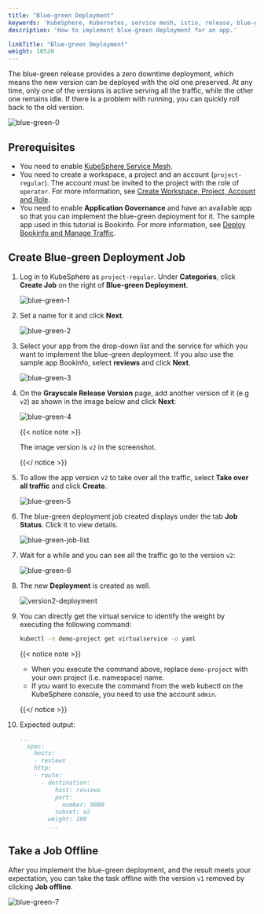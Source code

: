 ```yaml
---
title: "Blue-green Deployment"
keywords: 'KubeSphere, Kubernetes, service mesh, istio, release, blue-green deployment'
description: 'How to implement blue-green deployment for an app.'

linkTitle: "Blue-green Deployment"
weight: 10520
---
```



The blue-green release provides a zero downtime deployment, which means the new version can be deployed with the old one preserved. At any time, only one of the versions is active serving all the traffic, while the other one remains idle. If there is a problem with running, you can quickly roll back to the old version.

![blue-green-0](/images/docs/project-user-guide/grayscale-release/blue-green-deployment/blue-green-0.png)


## Prerequisites

- You need to enable [KubeSphere Service Mesh](../../../pluggable-components/service-mesh/).
- You need to create a workspace, a project and an account (`project-regular`). The account must be invited to the project with the role of `operator`. For more information, see [Create Workspace, Project, Account and Role](../../../quick-start/create-workspace-and-project).
- You need to enable **Application Governance** and have an available app so that you can implement the blue-green deployment for it. The sample app used in this tutorial is Bookinfo. For more information, see [Deploy Bookinfo and Manage Traffic](../../../quick-start/deploy-bookinfo-to-k8s/).

## Create Blue-green Deployment Job

1. Log in to KubeSphere as `project-regular`. Under **Categories**, click **Create Job** on the right of **Blue-green Deployment**.

   ![blue-green-1](/images/docs/project-user-guide/grayscale-release/blue-green-deployment/blue-green-1.jpg)

2. Set a name for it and click **Next**.

   ![blue-green-2](/images/docs/project-user-guide/grayscale-release/blue-green-deployment/blue-green-2.jpg)

3. Select your app from the drop-down list and the service for which you want to implement the blue-green deployment. If you also use the sample app Bookinfo, select **reviews** and click **Next**.

   ![blue-green-3](/images/docs/project-user-guide/grayscale-release/blue-green-deployment/blue-green-3.jpg)

4. On the **Grayscale Release Version** page, add another version of it (e.g `v2`) as shown in the image below and click **Next**:

   ![blue-green-4](/images/docs/project-user-guide/grayscale-release/blue-green-deployment/blue-green-4.jpg)

   {{< notice note >}}

   The image version is `v2` in the screenshot.

   {{</ notice >}} 

5. To allow the app version `v2` to take over all the traffic, select **Take over all traffic** and click **Create**.

   ![blue-green-5](/images/docs/project-user-guide/grayscale-release/blue-green-deployment/blue-green-5.jpg)

6. The blue-green deployment job created displays under the tab **Job Status**. Click it to view details.

   ![blue-green-job-list](/images/docs/project-user-guide/grayscale-release/blue-green-deployment/blue-green-job-list.jpg)

7. Wait for a while and you can see all the traffic go to the version `v2`:

   ![blue-green-6](/images/docs/project-user-guide/grayscale-release/blue-green-deployment/blue-green-6.jpg)

8. The new **Deployment** is created as well.

   ![version2-deployment](/images/docs/project-user-guide/grayscale-release/blue-green-deployment/version2-deployment.jpg)

9. You can directly get the virtual service to identify the weight by executing the following command:

   ```bash
   kubectl -n demo-project get virtualservice -o yaml
   ```

   {{< notice note >}} 

   - When you execute the command above, replace `demo-project` with your own project (i.e. namespace) name.
   - If you want to execute the command from the web kubectl on the KubeSphere console, you need to use the account `admin`.

   {{</ notice >}}

10. Expected output:

    ```yaml
    ...
      spec:
        hosts:
        - reviews
        http:
        - route:
          - destination:
              host: reviews
              port:
                number: 9080
              subset: v2
            weight: 100
            ...
    ```

## Take a Job Offline

After you implement the blue-green deployment, and the result meets your expectation, you can take the task offline with the version `v1` removed by clicking **Job offline**.

![blue-green-7](/images/docs/project-user-guide/grayscale-release/blue-green-deployment/blue-green-7.jpg)

